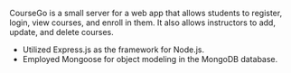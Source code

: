 CourseGo is a small server for a web app that allows students to register, login, view courses, and enroll in them. It also allows instructors to add, update, and delete courses.

- Utilized Express.js as the framework for Node.js.<br>
- Employed Mongoose for object modeling in the MongoDB database.
